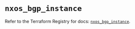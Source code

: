 # `nxos_bgp_instance`

Refer to the Terraform Registry for docs: [`nxos_bgp_instance`](https://registry.terraform.io/providers/ciscodevnet/nxos/0.5.10/docs/resources/bgp_instance).
